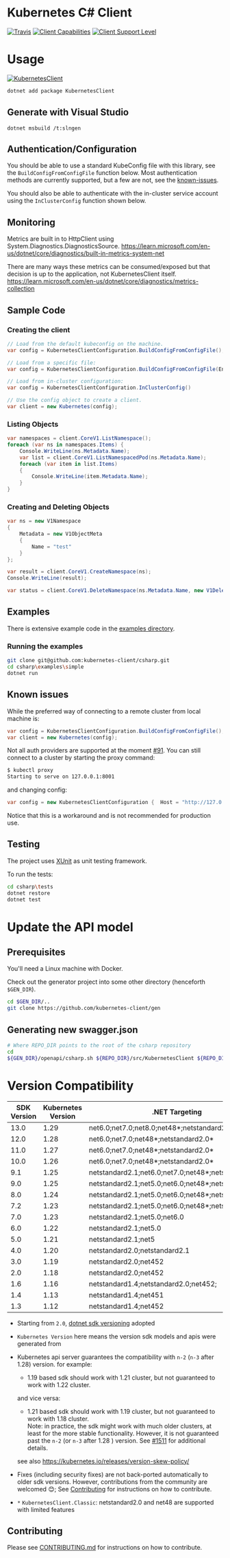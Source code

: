 # Kubernetes C# Client
[![Travis](https://img.shields.io/travis/kubernetes-client/csharp.svg)](https://travis-ci.org/kubernetes-client/csharp)
[![Client Capabilities](https://img.shields.io/badge/Kubernetes%20client-Silver-blue.svg?style=flat&colorB=C0C0C0&colorA=306CE8)](http://bit.ly/kubernetes-client-capabilities-badge)
[![Client Support Level](https://img.shields.io/badge/kubernetes%20client-beta-green.svg?style=flat&colorA=306CE8)](http://bit.ly/kubernetes-client-support-badge)

# Usage

[![KubernetesClient](https://img.shields.io/nuget/v/KubernetesClient)](https://www.nuget.org/packages/KubernetesClient/)

```sh
dotnet add package KubernetesClient
```

## Generate with Visual Studio

```
dotnet msbuild /t:slngen
```

## Authentication/Configuration
You should be able to use a standard KubeConfig file with this library,
see the `BuildConfigFromConfigFile` function below. Most authentication
methods are currently supported, but a few are not, see the
[known-issues](https://github.com/kubernetes-client/csharp#known-issues).

You should also be able to authenticate with the in-cluster service
account using the `InClusterConfig` function shown below.

## Monitoring
Metrics are built in to HttpClient using System.Diagnostics.DiagnosticsSource.
https://learn.microsoft.com/en-us/dotnet/core/diagnostics/built-in-metrics-system-net

There are many ways these metrics can be consumed/exposed but that decision is up to the application, not KubernetesClient itself.
https://learn.microsoft.com/en-us/dotnet/core/diagnostics/metrics-collection

## Sample Code

### Creating the client
```c#
// Load from the default kubeconfig on the machine.
var config = KubernetesClientConfiguration.BuildConfigFromConfigFile();

// Load from a specific file:
var config = KubernetesClientConfiguration.BuildConfigFromConfigFile(Environment.GetEnvironmentVariable("KUBECONFIG"));

// Load from in-cluster configuration:
var config = KubernetesClientConfiguration.InClusterConfig()

// Use the config object to create a client.
var client = new Kubernetes(config);
```

### Listing Objects
```c#
var namespaces = client.CoreV1.ListNamespace();
foreach (var ns in namespaces.Items) {
    Console.WriteLine(ns.Metadata.Name);
    var list = client.CoreV1.ListNamespacedPod(ns.Metadata.Name);
    foreach (var item in list.Items)
    {
        Console.WriteLine(item.Metadata.Name);
    }
}
```

### Creating and Deleting Objects
```c#
var ns = new V1Namespace
{
    Metadata = new V1ObjectMeta
    {
        Name = "test"
    }
};

var result = client.CoreV1.CreateNamespace(ns);
Console.WriteLine(result);

var status = client.CoreV1.DeleteNamespace(ns.Metadata.Name, new V1DeleteOptions());
```

## Examples

There is extensive example code in the [examples directory](https://github.com/kubernetes-client/csharp/tree/master/examples).

### Running the examples

```bash
git clone git@github.com:kubernetes-client/csharp.git
cd csharp\examples\simple
dotnet run
```

## Known issues

While the preferred way of connecting to a remote cluster from local machine is:

```c#
var config = KubernetesClientConfiguration.BuildConfigFromConfigFile();
var client = new Kubernetes(config);
```

Not all auth providers are supported at the moment [#91](https://github.com/kubernetes-client/csharp/issues/91#issuecomment-362920478). You can still connect to a cluster by starting the proxy command:

```bash
$ kubectl proxy
Starting to serve on 127.0.0.1:8001
```

and changing config:

```c#
var config = new KubernetesClientConfiguration {  Host = "http://127.0.0.1:8001" };
```

Notice that this is a workaround and is not recommended for production use.

## Testing

The project uses [XUnit](https://github.com/xunit/xunit) as unit testing framework.

To run the tests:

```bash
cd csharp\tests
dotnet restore
dotnet test
```

# Update the API model

## Prerequisites

You'll need a Linux machine with Docker.

Check out the generator project into some other directory
(henceforth `$GEN_DIR`).

```bash
cd $GEN_DIR/..
git clone https://github.com/kubernetes-client/gen
```

## Generating new swagger.json

```bash
# Where REPO_DIR points to the root of the csharp repository
cd
${GEN_DIR}/openapi/csharp.sh ${REPO_DIR}/src/KubernetesClient ${REPO_DIR}/csharp.settings
```

# Version Compatibility

| SDK Version | Kubernetes Version | .NET Targeting                                      |
|-------------|--------------------|-----------------------------------------------------|
| 13.0        | 1.29               | net6.0;net7.0;net8.0;net48*;netstandard2.0*         |
| 12.0        | 1.28               | net6.0;net7.0;net48*;netstandard2.0*                |
| 11.0        | 1.27               | net6.0;net7.0;net48*;netstandard2.0*                |
| 10.0        | 1.26               | net6.0;net7.0;net48*;netstandard2.0*                |
| 9.1         | 1.25               | netstandard2.1;net6.0;net7.0;net48*;netstandard2.0* |
| 9.0         | 1.25               | netstandard2.1;net5.0;net6.0;net48*;netstandard2.0* |
| 8.0         | 1.24               | netstandard2.1;net5.0;net6.0;net48*;netstandard2.0* |
| 7.2         | 1.23               | netstandard2.1;net5.0;net6.0;net48*;netstandard2.0* |
| 7.0         | 1.23               | netstandard2.1;net5.0;net6.0                        |
| 6.0         | 1.22               | netstandard2.1;net5.0                               |
| 5.0         | 1.21               | netstandard2.1;net5                                 |
| 4.0         | 1.20               | netstandard2.0;netstandard2.1                       |
| 3.0         | 1.19               | netstandard2.0;net452                               |
| 2.0         | 1.18               | netstandard2.0;net452                               |
| 1.6         | 1.16               | netstandard1.4;netstandard2.0;net452;               |
| 1.4         | 1.13               | netstandard1.4;net451                               |
| 1.3         | 1.12               | netstandard1.4;net452                               |

 * Starting from `2.0`, [dotnet sdk versioning](https://github.com/kubernetes-client/csharp/issues/400) adopted
 * `Kubernetes Version` here means the version sdk models and apis were generated from
 * Kubernetes api server guarantees the compatibility with `n-2` (`n-3` after 1.28) version. for example:
   - 1.19 based sdk should work with 1.21 cluster, but not guaranteed to work with 1.22 cluster.<br>

    and vice versa:
   - 1.21 based sdk should work with 1.19 cluster, but not guaranteed to work with 1.18 cluster.<br>
Note: in practice, the sdk might work with much older clusters, at least for the more stable functionality. However, it is not guaranteed past the `n-2` (or `n-3` after 1.28 ) version. See [#1511](https://github.com/kubernetes-client/csharp/issues/1511) for additional details.<br>

    see also <https://kubernetes.io/releases/version-skew-policy/>
 * Fixes (including security fixes) are not back-ported automatically to older sdk versions. However, contributions from the community are welcomed 😊; See [Contributing](#contributing) for instructions on how to contribute.
 * `*` `KubernetesClient.Classic`: netstandard2.0 and net48 are supported with limited features


## Contributing

Please see [CONTRIBUTING.md](CONTRIBUTING.md) for instructions on how to contribute.
